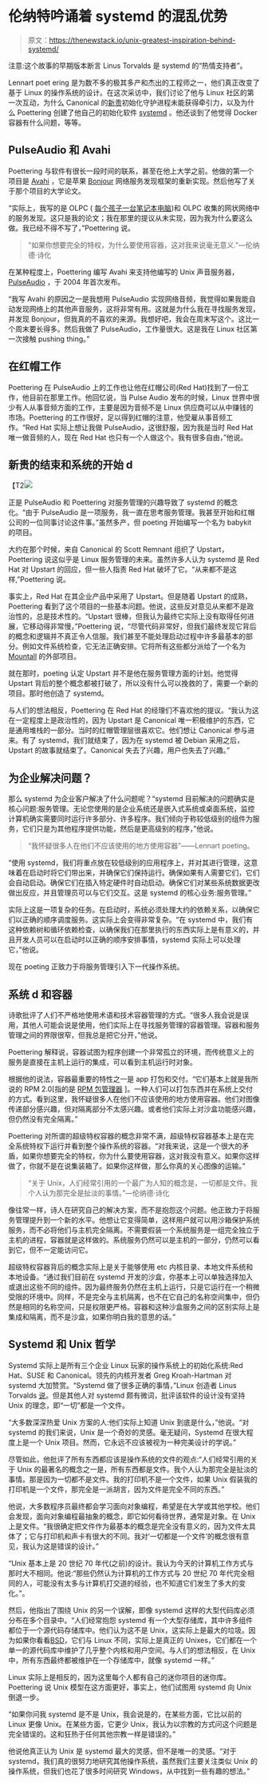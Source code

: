 # 伦纳特吟诵着 systemd 的混乱优势

> 原文：<https://thenewstack.io/unix-greatest-inspiration-behind-systemd/>

注意:这个故事的早期版本断言 Linus Torvalds 是 systemd 的“热情支持者”。

Lennart poet ering 是为数不多的极其多产和杰出的工程师之一，他们真正改变了基于 Linux 的操作系统的设计。在这次采访中，我们讨论了他与 Linux 社区的第一次互动，为什么 Canonical 的[新贵](http://upstart.ubuntu.com/)初始化守护进程未能获得牵引力，以及为什么 Poettering 创建了他自己的初始化软件 [systemd](https://www.freedesktop.org/wiki/Software/systemd/) 。他还谈到了他觉得 Docker 容器有什么问题，等等。

## PulseAudio 和 Avahi

Poettering 与软件有很长一段时间的联系，甚至在他上大学之前。他做的第一个项目是 [Avahi](http://avahi.org/) ，它是苹果 [Bonjour](https://support.apple.com/bonjour) 网络服务发现框架的重新实现。然后他写了关于那个项目的大学论文。

“实际上，我写的是 OLPC ( [每个孩子一台笔记本电脑](http://one.laptop.org/))和 OLPC 收集的网状网络中的服务发现。这只是我的论文；我在那里的提议从未实现，因为我为什么要这么做。我已经不得不写了，”Poettering 说。

> "如果你想要完全的特权，为什么要使用容器，这对我来说毫无意义."—伦纳德·诗化

在某种程度上，Poettering 编写 Avahi 来支持他编写的 Unix 声音服务器， [PulseAudio](https://www.freedesktop.org/wiki/Software/PulseAudio/) ，于 2004 年首次发布。

“我写 Avahi 的原因之一是我想用 PulseAudio 实现网络音频，我觉得如果我能自动发现网络上的其他声音服务，这将非常有用。这就是为什么我在寻找服务发现，并发现 Bonjour，但我真的不喜欢的来源。我想好吧，我会在周末写这个。这比一个周末要长得多。然后我做了 PulseAudio，工作量很大。这是我在 Linux 社区第一次接触 pushing thing。”

## 在红帽工作

Poettering 在 PulseAudio 上的工作也让他在红帽公司(Red Hat)找到了一份工作，他目前在那里工作。他回忆说，当 Pulse Audio 发布的时候，Linux 世界中很少有人从事音频方面的工作，主要是因为音频不是 Linux 供应商可以从中赚钱的市场。Poettering 的工作很好，足以得到红帽的注意，他受雇从事音频工作。“Red Hat 实际上想让我做 PulseAudio，这很舒服，因为我是当时 Red Hat 唯一做音频的人，现在 Red Hat 也只有一个人做这个。我有很多自由，”他说。

## 新贵的结束和系统的开始 d

【T2![](img/4a1c4bee63ed9b36fa6ff854ddb9391f.png)

正是 PulseAudio 和 Poettering 对服务管理的兴趣导致了 systemd 的概念化。“由于 PulseAudio 是一项服务，我一直在思考服务管理。我甚至开始和红帽公司的一位同事讨论这件事。”虽然多产，但 poeting 开始编写一个名为 babykit 的项目。

大约在那个时候，来自 Canonical 的 Scott Remnant 组织了 Upstart，Poettering 说这似乎是 Linux 服务管理的未来。虽然许多人认为 systemd 是 Red Hat 对 Upstart 的回应，但一些人指责 Red Hat 破坏了它。“从来都不是这样,”Poettering 说。

事实上，Red Hat 在其企业产品中采用了 Upstart。但是随着 Upstart 的成熟，Poettering 看到了这个项目的一些基本问题。他说，这些反对意见从来都不是政治性的，总是技术性的。“Upstart 很棒，但我认为最终它实际上没有取得任何进展，它移动得非常慢，”Poettering 说，“尽管代码非常好，但我们最终发现它背后的概念和逻辑并不真正令人信服。我们甚至不能处理启动过程中许多最基本的部分。例如文件系统检查，它无法正确安排。它将所有这些都分派给了一个名为 [Mountall](http://manpages.ubuntu.com/manpages/xenial/man8/mountall.8.html) 的外部项目。

就在那时，poeting 认定 Upstart 并不是他在服务管理方面的计划。他觉得 Upstart 背后的整个概念都被打破了，所以没有什么可以挽救的了，需要一个新的项目。那时他创造了 systemd。

与人们的想法相反，Poettering 在 Red Hat 的经理们不喜欢他的提议。“我认为这在一定程度上是政治性的，因为 Upstart 是 Canonical 唯一积极维护的东西，它是通用堆栈的一部分。当时的红帽管理层很喜欢它。他们想让 Canonical 参与进来。有了 systemd，我们就结束了，因为在 systemd 被 Debian 采用之后，Upstart 的故事就结束了。Canonical 失去了兴趣，用户也失去了兴趣。”

## 为企业解决问题？

那么 systemd 为企业客户解决了什么问题呢？“systemd 目前解决的问题确实是核心问题:服务管理。无论您使用的是企业系统还是嵌入式系统或桌面系统，监控计算机确实需要同时运行许多部分、许多程序。我们倾向于称较低级别的组件为服务，它们只是为其他程序提供功能，然后是更高级别的程序，”他说。

> “我怀疑很多人在他们不应该使用的地方使用容器”——Lennart poeting。

“使用 systemd，我们将重点放在较低级别的应用程序上，并对其进行管理，这意味着在启动时将它们带出来，并确保它们保持运行。确保如果有人需要它们，它们会自动启动。确保它们在插入特定硬件时自动启动。确保它们对某些系统数据更改做出反应，并且管理员可以与它们交互。这是 systemd 的核心业务:服务管理。”

实际上这是一项复杂的任务。在启动时，系统必须处理大约的依赖关系，以确保它们以正确的顺序调度服务。这实际上会变得非常复杂。“在 systemd 中，我们有这种依赖树和循环依赖检查，以确保我们在那里执行的东西实际上是有意义的，并且开发人员可以在启动时以正确的顺序安排事情，systemd 实际上可以处理它，”他说。

现在 poeting 正致力于将服务管理引入下一代操作系统。

## 系统 d 和容器

诗歌批评了人们不严格地使用术语和技术容器管理的方式。“很多人我会说是误用，其他人可能会说是使用，他们实际上在寻找服务管理的容器管理。容器和服务管理之间的界限很窄，但我总是把它分开，”他说。

Poettering 解释说，容器试图为程序创建一个非常孤立的环境，而传统意义上的服务是直接在主机上运行的集成，可以看到主机运行时对象。

根据他的说法，容器最重要的特性之一是 app 打包和交付。“它们基本上就是我所说的 RPM 2.0[指的是 [RPM 包管理器](http://rpm.org/) ]。一种人们可以打包东西并在系统上交付的方式。看到这里，我怀疑很多人在他们不应该使用的地方使用容器。他们对图像传递部分感兴趣，但对隔离部分不太感兴趣。或者他们实际上对沙盒功能感兴趣，但仍然没有完全隔离。”

Poettering 对所谓的超级特权容器的概念非常不满，超级特权容器基本上是在完全系统特权下运行并看到整个操作系统的容器。“对我来说，这是一个很大的矛盾，如果你想要完全的特权，你为什么要使用容器，这对我没有意义。如果你这样做了，你就不是在说集装箱了。如果你这样做，那么你真的关心图像的运输。”

> “关于 Unix，人们经常引用的一个最广为人知的概念是，一切都是文件。我个人认为那完全是扯淡的事情。”—伦纳德·诗化

像往常一样，诗人在研究自己的解决方案，而不是抱怨这个问题。他正致力于将服务管理提升到一个新的水平。他想让它变得简单，这样用户就可以用沙箱保护系统服务，而不必将他们与主机完全隔离。不需要假装一个系统服务是一组完全独立于主机的进程，容器就是这样做的。系统服务仍然可以是主机的一部分，仍然可以看到它，但不一定能访问它。

超级特权容器背后的概念实际上是关于能够使用 etc 内核目录、本地文件系统和本地设备。“通过我们目前在 systemd 开发的沙盒，你基本上可以单独选择加入或退出这些不同的组件。因为最终服务仍然在主机上运行，只是它运行在一个稍微受限的环境中。同样，不是完全与主机隔离，也不在它自己的名称空间集中，但仍然是相同的名称空间，只是权限更严格。容器和这种沙盒服务之间的区别实际上是集成和隔离，而不是沙盒，如果你明白我的意思的话。”

## Systemd 和 Unix 哲学

Systemd 实际上是所有三个企业 Linux 玩家的操作系统上的初始化系统:Red Hat、SUSE 和 Canonical。领先的内核开发者 Greg Kroah-Hartman 对 systemd 大加赞赏。“Systemd 做了很多正确的事情，”Linux 创造者 Linus Torvalds [说](https://youtu.be/5PmHRSeA2c8?t=19m3s)。但是其他人对 systemd 颇有微词，批评该软件的设计没有坚持 Unix 的理念，即“一切”都是一个文件。

“大多数深深热爱 Unix 方案的人:他们实际上知道 Unix 到底是什么，”他说。“对 systemd 的我们来说，Unix 是一个奇妙的灵感。毫无疑问，Systemd 在很大程度上是一个 Unix 项目。然而，它永远不应该被视为一种完美设计的学说。”

尽管如此，他批评了所有东西都应该是操作系统的文件的观点:“人们经常引用的关于 Unix 的最著名的概念之一是，所有东西都是文件。我个人认为那完全是扯淡的事情。那是因为一切都不是文件。我的打印机不是一个文件，如果 Unix 假装我的打印机是一个文件，那完全是一派胡言，因为文件是完全不同的东西。”

他说，大多数程序员最终都会学习面向对象编程，希望是在大学或其他学校。他们会发现，面向对象编程最抽象的概念，即它如何看待世界，通常是对象。在 Unix 上是文件。“我很确定把文件作为最基本的概念是完全没有意义的，因为文件太具体了；它与打印机和声卡有很大的不同。我对‘一切都是一个文件’的概念很有意见，我认为这是错误的设计。”

“Unix 基本上是 20 世纪 70 年代(之前)的设计。我认为今天的计算机工作方式与那时大不相同。他说:“那些仍然认为计算机的工作方式与 20 世纪 70 年代完全相同的人，可能没有太多与计算机打交道的经验，也不知道它们发生了多大的变化。”。

然后，他指出了围绕 Unix 的另一个误解，即像 systemd 这样的大型代码库必须分布在多个目录中。“人们经常抱怨 systemd 有一个大型存储库，其中许多组件都位于一个源代码存储库中。他们认为这不是 Unix，这实际上是最大的垃圾。因为如果你看看[BSD](http://www.bsd.org/)，它们与 Linux 不同，实际上是真正的 Unixes，它们都在一个单一的源代码库中维护了几乎整个内核和用户空间。与人们的想法相反，在 Unix 中，所有东西最终都被维护在一个存储库中，就像 systemd 一样。”

Linux 实际上是相反的，因为这里每个人都有自己的迷你项目的迷你库。Poettering 说 Unix 模型在这方面更好，事实上，他们试图用 systemd 向 Unix 倒退一步。

“如果你问我 systemd 是不是 Unix，我会说是的，在某些方面，它比以前的 Linux 更像 Unix。在某些方面，它更少 Unix，我认为以宗教的方式问这个问题是完全错误的。这和狂热于任何其他宗教一样是错误的。”

他说他真正认为 Unix 是 systemd 最大的灵感，但不是唯一的灵感。“对于 systemd，我们真的很努力地研究其他操作系统，虽然我们主要关注类似 Unix 的操作系统，但我们也花了很多时间研究 Windows，从中找到一些有趣的想法。”

<svg xmlns:xlink="http://www.w3.org/1999/xlink" viewBox="0 0 68 31" version="1.1"><title>Group</title> <desc>Created with Sketch.</desc></svg>